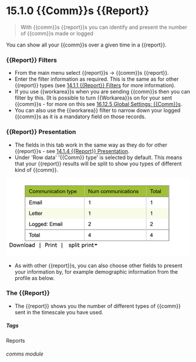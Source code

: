 # 15.1.0 {{Comm}}s {{Report}}

> With {{comm}}s {{report}}s you can  identify and present the number of {{comm}}s made or logged



You can show all your {{comm}}s over a given time in a {{report}}.

### {{Report}} Filters
- From the main menu select {{report}}s -> {{comm}}s {{report}}. 
- Enter the filter information as required. This is the same as for other {{report}} types (see [14.1.1 {{Report}} Filters](/help/index/p/14.1.1) for more information).
- If you use {{workarea}}s when you are sending {{comm}}s then you can filter by this. (It is possible to turn {{Workarea}}s on for your sent {{comm}}s - for more on this see [16.12.5 Global Settings: {{Comm}}s](/help/index/p/16.12.5).
- You can also use the {{workarea}} filter to narrow down your logged {{comm}}s as it is a mandatory field on those records.

### {{Report}} Presentation
- The fields in this tab work in the same way as they do for other {{report}}s - see [14.1.4 {{Report}} Presentation](/help/index/p/14.1.4).
- Under 'Row data' '{{Comm}} type' is selected by default. This means that your {{report}} results will be split to show you types of different kind of {{comm}}.



![{{Comm}} {{Report}} Table Split by Type of {{Comm}}](14.1.0a.png)

- As with other {{report}}s, you can also choose other fields to present your information by, for example demographic information from the profile as below.

### The {{Report}}
- The {{report}} shows you the number of different types of {{comm}} sent in the timescale you have used.


##### Tags
Reports

###### comms module
